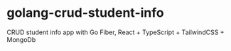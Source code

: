 # golang-crud-student-info
CRUD student info app with Go Fiber, React + TypeScript + TailwindCSS + MongoDb
